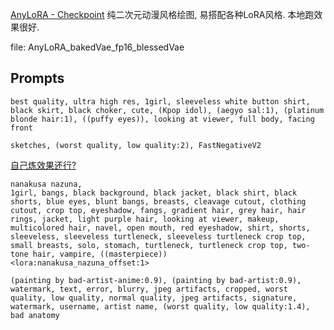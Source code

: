 [AnyLoRA - Checkpoint](https://civitai.com/models/23900?modelVersionId=95489) 纯二次元动漫风格绘图, 易搭配各种LoRA风格. 本地跑效果很好.

file: AnyLoRA_bakedVae_fp16_blessedVae

## Prompts

```
best quality, ultra high res, 1girl, sleeveless white button shirt, black skirt, black choker, cute, (Kpop idol), (aegyo sal:1), (platinum blonde hair:1), ((puffy eyes)), looking at viewer, full body, facing front

sketches, (worst quality, low quality:2), FastNegativeV2
```

[自己炼效果还行?](../../../attach/Pasted%20image%2020240306221516.png)

```
nanakusa nazuna,
1girl, bangs, black background, black jacket, black shirt, black shorts, blue eyes, blunt bangs, breasts, cleavage cutout, clothing cutout, crop top, eyeshadow, fangs, gradient hair, grey hair, hair rings, jacket, light purple hair, looking at viewer, makeup, multicolored hair, navel, open mouth, red eyeshadow, shirt, shorts, sleeveless, sleeveless turtleneck, sleeveless turtleneck crop top, small breasts, solo, stomach, turtleneck, turtleneck crop top, two-tone hair, vampire, ((masterpiece))
<lora:nanakusa_nazuna_offset:1>

(painting by bad-artist-anime:0.9), (painting by bad-artist:0.9), watermark, text, error, blurry, jpeg artifacts, cropped, worst quality, low quality, normal quality, jpeg artifacts, signature, watermark, username, artist name, (worst quality, low quality:1.4), bad anatomy
```